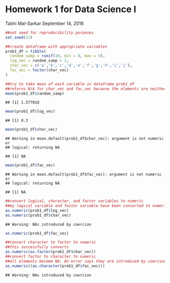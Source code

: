 Homework 1 for Data Science I
================
Tatini Mal-Sarkar
September 14, 2018

``` r
##set seed for reproducibility purposes
set.seed(12)

##create dataframe with appropriate variables
prob1_df = tibble(
  random_samp = runif(10, min = 0, max = 5),
  log_vec = random_samp > 2,
  char_vec = c('a','b','c','d','e','f','g','h','i','j'),
  fac_vec = factor(char_vec)
)

##try to take mean of each variable in dataframe prob1_df
##returns N/A for char_vec and fac_vec because the elements are neither numerical nor logical
mean(prob1_df$random_samp)
```

    ## [1] 1.577018

``` r
mean(prob1_df$log_vec)
```

    ## [1] 0.3

``` r
mean(prob1_df$char_vec)
```

    ## Warning in mean.default(prob1_df$char_vec): argument is not numeric or
    ## logical: returning NA

    ## [1] NA

``` r
mean(prob1_df$fac_vec)
```

    ## Warning in mean.default(prob1_df$fac_vec): argument is not numeric or
    ## logical: returning NA

    ## [1] NA

``` r
##convert logical, character, and factor variables to numeric
##my logical variable and factor variable have been converted to numeric, but an error tells me N/A forced by coercion for my character variable
as.numeric(prob1_df$log_vec)
as.numeric(prob1_df$char_vec)
```

    ## Warning: NAs introduced by coercion

``` r
as.numeric(prob1_df$fac_vec)
```

``` r
##convert character to factor to numeric
##this successfully converts
as.numeric(as.factor(prob1_df$char_vec))
##convert factor to character to numeric
##all elements become NA. An error says they are introduced by coercion.
as.numeric((as.character(prob1_df$fac_vec)))
```

    ## Warning: NAs introduced by coercion
